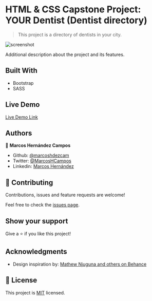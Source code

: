 # HTML & CSS Capstone Project: YOUR Dentist (Dentist directory)

> This project is a directory of dentists in your city.

![screenshot](./app_screenshot.png)

Additional description about the project and its features.

## Built With

- Bootstrap
- SASS

## Live Demo

[Live Demo Link](https://livedemo.com)

## Authors

👤 **Marcos Hernández Campos**

- Github: [@marcoshdezcam](https://github.com/marcoshdezcam)
- Twitter: [@MarcosHCampos](https://twitter.com/MarcosHCampos)
- Linkedin: [Marcos Hernández](https://linkedin.com/marcos-hernández-56058119a/)

## 🤝 Contributing

Contributions, issues and feature requests are welcome!

Feel free to check the [issues page](issues/).

## Show your support

Give a ⭐️ if you like this project!

## Acknowledgments

- Design inspiration by: [Mathew Njuguna and others on Behance](https://www.behance.net/gallery/25563385/PatashuleKE)

## 📝 License

This project is [MIT](lic.url) licensed.
